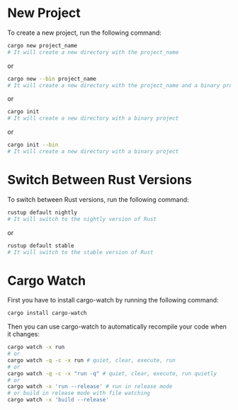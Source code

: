 # New Project

To create a new project, run the following command:

```bash
cargo new project_name
# It will create a new directory with the project_name
```

or 

```bash
cargo new --bin project_name
# It will create a new directory with the project_name and a binary project
```

or 

```bash
cargo init
# It will create a new directory with a binary project
```

or 

```bash
cargo init --bin
# It will create a new directory with a binary project
```

# Switch Between Rust Versions

To switch between Rust versions, run the following command:

```bash
rustup default nightly
# It will switch to the nightly version of Rust
```

or 

```bash
rustup default stable
# It will switch to the stable version of Rust
```

# Cargo Watch

First you have to install cargo-watch by running the following command:

```bash
cargo install cargo-watch
```

Then you can use cargo-watch to automatically recompile your code when it changes:

```bash
cargo watch -x run
# or
cargo watch -q -c -x run # quiet, clear, execute, run
# or
cargo watch -q -c -x "run -q" # quiet, clear, execute, run quietly
# or
cargo watch -x 'run --release' # run in release mode
# or build in release mode with file watching
cargo watch -x 'build --release'

```